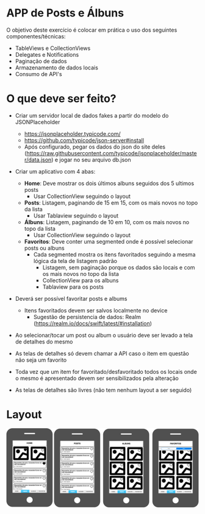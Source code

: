 # APP de Posts e Álbuns

O objetivo deste exercício é colocar em prática o uso dos seguintes componentes/técnicas:  

  - TableViews e CollectionViews
  - Delegates e Notifications
  - Paginação de dados
  - Armazenamento de dados locais
  - Consumo de API's

# O que deve ser feito?

  - Criar um servidor local de dados fakes a partir do modelo do JSONPlaceholder
    - https://jsonplaceholder.typicode.com/
    - https://github.com/typicode/json-server#install
    - Após configurado, pegar os dados do json do site deles (https://raw.githubusercontent.com/typicode/jsonplaceholder/master/data.json) e jogar no seu arquivo db.json

- Criar um aplicativo com 4 abas:
    - **Home**: Deve mostrar os dois últimos albuns seguidos dos 5 ultimos posts
        - Usar CollectionView seguindo o layout
    - **Posts**: Listagem, paginando de 15 em 15, com os mais novos no topo da lista
        - Usar Tablaview seguindo o layout
    - **Álbuns**: Listagem, paginando de 10 em 10, com os mais novos no topo da lista
        - Usar CollectionView seguindo o layout
    - **Favoritos**: Deve conter uma segmented onde é possível selecionar posts ou albuns
        - Cada segmented mostra os itens favoritados seguindo a mesma lógica da tela de listagem padrão
            - Listagem, sem paginação porque os dados são locais e com os mais novos no topo da lista
            - CollectionView para os albuns
            - Tablaview para os posts
    
- Deverá ser possível favoritar posts e albums
    - Itens favoritados devem ser salvos localmente no device
        - Sugestão de persistencia de dados: Realm (https://realm.io/docs/swift/latest/#installation)
- Ao selecionar/tocar um post ou album o usuário deve ser levado a tela de detalhes do mesmo
- As telas de detalhes só devem chamar a API caso o item em questão não seja um favorito
- Toda vez que um item for favoritado/desfavoritado todos os locais onde o mesmo é apresentado devem ser sensibilizados pela alteração
- As telas de detalhes são livres (não tem nenhum layout a ser seguido)

# Layout
![N|Solid](https://raw.githubusercontent.com/ccezar/exercicio_ios/master/Layout.png)
